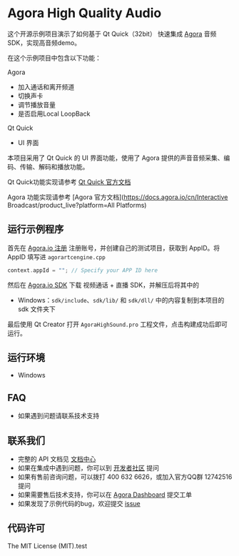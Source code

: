 # Agora High Quality Audio

这个开源示例项目演示了如何基于 Qt Quick（32bit） 快速集成 [Agora](www.agora.io) 音频 SDK，实现高音频demo。

在这个示例项目中包含以下功能：

Agora 

- 加入通话和离开频道
- 切换声卡
- 调节播放音量
- 是否启用Local LoopBack

Qt Quick

- UI 界面

本项目采用了 Qt Quick 的 UI 界面功能，使用了 Agora 提供的声音音频采集、编码、传输、解码和播放功能。

Qt Quick功能实现请参考 [Qt Quick 官方文档](https://doc.qt.io/qt-5/qtquick-index.html)

Agora 功能实现请参考 [Agora 官方文档](https://docs.agora.io/cn/Interactive Broadcast/product_live?platform=All Platforms)

## 运行示例程序
首先在 [Agora.io 注册](https://dashboard.agora.io/cn/signup/) 注册账号，并创建自己的测试项目，获取到 AppID。将 AppID 填写进 `agorartcengine.cpp`

```c++
context.appId = ""; // Specify your APP ID here
```
然后在 [Agora.io SDK](https://www.agora.io/cn/download/) 下载 视频通话 + 直播 SDK，并解压后将其中的

* Windows：`sdk/include`、`sdk/lib/` 和 `sdk/dll/` 中的内容复制到本项目的 sdk 文件夹下

最后使用 Qt Creator 打开 `AgoraHighSound.pro` 工程文件，点击构建成功后即可运行。

## 运行环境
* Windows

## FAQ
- 如果遇到问题请联系技术支持

## 联系我们

- 完整的 API 文档见 [文档中心](https://docs.agora.io/cn/)
- 如果在集成中遇到问题，你可以到 [开发者社区](https://dev.agora.io/cn/) 提问
- 如果有售前咨询问题，可以拨打 400 632 6626，或加入官方QQ群 12742516 提问
- 如果需要售后技术支持，你可以在 [Agora Dashboard](https://dashboard.agora.io) 提交工单
- 如果发现了示例代码的bug，欢迎提交 [issue](https://github.com/AgoraIO/Agora-with-QT/issues)

## 代码许可

The MIT License (MIT).test


